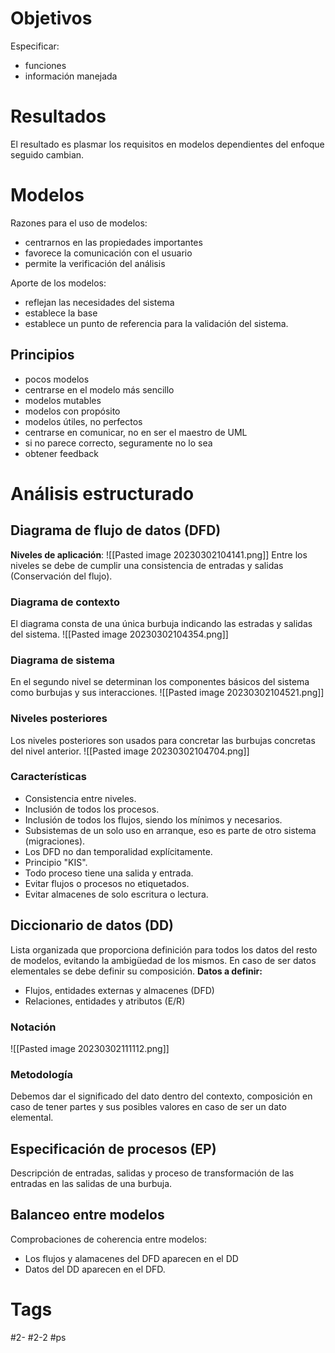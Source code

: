 # Objetivos
Especificar:
- funciones
- información manejada
# Resultados
El resultado es plasmar los requisitos en modelos dependientes del enfoque seguido cambian.
# Modelos
Razones para el uso de modelos:
- centrarnos en las propiedades importantes
- favorece la comunicación con el usuario
- permite la verificación del análisis

Aporte de los modelos:
- reflejan las necesidades del sistema
- establece la base
- establece un punto de referencia para la validación del sistema.
## Principios
- pocos modelos
- centrarse en el modelo más sencillo
- modelos mutables
- modelos con propósito
- modelos útiles, no perfectos
- centrarse en comunicar, no en ser el maestro de UML
- si no parece correcto, seguramente no lo sea
- obtener feedback
# Análisis estructurado
## Diagrama de flujo de datos (DFD)
**Niveles de aplicación**:
![[Pasted image 20230302104141.png]]
Entre los niveles se debe de cumplir una consistencia de entradas y salidas (Conservación del flujo).
### Diagrama de contexto
El diagrama consta de una única burbuja indicando las estradas y salidas del sistema.
![[Pasted image 20230302104354.png]]
### Diagrama de sistema
En el segundo nivel se determinan los componentes básicos del sistema como burbujas y sus interacciones.
![[Pasted image 20230302104521.png]]
### Niveles posteriores
Los niveles posteriores son usados para concretar las burbujas concretas del nivel anterior.
![[Pasted image 20230302104704.png]]
### Características
- Consistencia entre niveles.
- Inclusión de todos los procesos.
- Inclusión de todos los flujos, siendo los mínimos y necesarios.
- Subsistemas de un solo uso en arranque, eso es parte de otro sistema (migraciones).
- Los DFD no dan temporalidad explícitamente.
- Principio "KIS".
- Todo proceso tiene una salida y entrada.
- Evitar flujos o procesos no etiquetados.
- Evitar almacenes de solo escritura o lectura.
## Diccionario de datos (DD)
Lista organizada que proporciona definición para todos los datos del resto de modelos, evitando la ambigüedad de los mismos. En caso de ser datos elementales se debe definir su composición.
**Datos a definir:**
- Flujos, entidades externas y almacenes (DFD)
- Relaciones, entidades y atributos (E/R)
### Notación
![[Pasted image 20230302111112.png]]
### Metodología
Debemos dar el significado del dato dentro del contexto, composición en caso de tener partes y sus posibles valores en caso de ser un dato elemental.
## Especificación de procesos (EP)
Descripción de entradas, salidas y proceso de transformación de las entradas en las salidas de una burbuja.
## Balanceo entre modelos
Comprobaciones de coherencia entre modelos:
- Los flujos y alamacenes del DFD aparecen en el DD
- Datos del DD aparecen en el DFD.
# Tags
#2- 
#2-2 
#ps